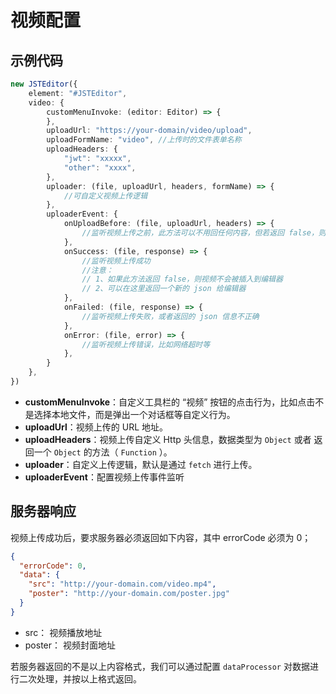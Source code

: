 # 视频配置

## 示例代码

```typescript
new JSTEditor({
    element: "#JSTEditor",
    video: {
        customMenuInvoke: (editor: Editor) => {
        },
        uploadUrl: "https://your-domain/video/upload",
        uploadFormName: "video", //上传时的文件表单名称
        uploadHeaders: {
            "jwt": "xxxxx",
            "other": "xxxx",
        },
        uploader: (file, uploadUrl, headers, formName) => {
            //可自定义视频上传逻辑
        },
        uploaderEvent: {
            onUploadBefore: (file, uploadUrl, headers) => {
                //监听视频上传之前，此方法可以不用回任何内容，但若返回 false，则终止上传
            },
            onSuccess: (file, response) => {
                //监听视频上传成功
                //注意：
                // 1、如果此方法返回 false，则视频不会被插入到编辑器
                // 2、可以在这里返回一个新的 json 给编辑器
            },
            onFailed: (file, response) => {
                //监听视频上传失败，或者返回的 json 信息不正确
            },
            onError: (file, error) => {
                //监听视频上传错误，比如网络超时等
            },
        }
    },
})
```

- **customMenuInvoke**：自定义工具栏的 “视频” 按钮的点击行为，比如点击不是选择本地文件，而是弹出一个对话框等自定义行为。
- **uploadUrl**：视频上传的 URL 地址。
- **uploadHeaders**：视频上传自定义 Http 头信息，数据类型为 `Object` 或者 返回一个 `Object` 的方法（ `Function` ）。
- **uploader**：自定义上传逻辑，默认是通过 `fetch` 进行上传。
- **uploaderEvent**：配置视频上传事件监听

## 服务器响应

视频上传成功后，要求服务器必须返回如下内容，其中 errorCode 必须为 0；

```json
{
  "errorCode": 0,
  "data": {
    "src": "http://your-domain.com/video.mp4",
    "poster": "http://your-domain.com/poster.jpg"
  }
}
```

- src： 视频播放地址
- poster： 视频封面地址

若服务器返回的不是以上内容格式，我们可以通过配置 `dataProcessor` 对数据进行二次处理，并按以上格式返回。

